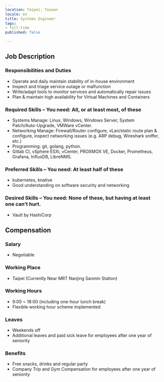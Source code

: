 ```yaml
---
location: Taipei, Taiwan
locale: en
title: Systems Engineer
tags:
- full-time
published: false

---
```

## **Job Description**

### Responsibilities and Duties

* Operate and daily maintain stability of in-house environment
* Inspect and triage service outage or malfunction
* Write/adapt tools to monitor services and automatically repair issues
* Plan & maintain high availability for Virtual Machines and Containers

### Required Skills – You need: All, or at least most, of these

* Systems Manage: Linux, Windows, Windows Server, System Patch/Auto-Upgrade, VMWare vCenter.
* Networking Manage: Firewall/Router configure, vLan/static route plan & configure, inspect networking issues (e.g. ARP debug, Wireshark sniffer, etc.)
* Programming: git, golang, python.
* Gitlab CI, vSphere ESXi, vCenter, PROXMOX VE, Docker, Prometheus, Grafana, InfluxDB, LibreNMS.

### Preferred Skills – You need: At least half of these
* kubernetes, knative
* Good understanding on software security and networking

### Desired Skills – You need: None of these, but having at least one can’t hurt.
* Vault by HashiCorp

## Compensation

### Salary
* Negotiable

### Working Place
* Taipei (Currently Near MRT Nanjing Sanmin Station)

### Working Hours
* 9:00 ~ 18:00 (including one-hour lunch break)
* Flexible working hour scheme implemented

### Leaves
* Weekends off
* Additional leaves and paid sick leave for employees after one year of seniority

### Benefits
* Free snacks, drinks and regular party
* Company Trip and Gym Compensation for employees after one year of seniority